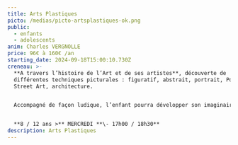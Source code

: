 ```yaml
---
title: Arts Plastiques
picto: /medias/picto-artsplastiques-ok.png
public:
  - enfants
  - adolescents
anim: Charles VERGNOLLE
price: 96€ à 160€ /an
starting_date: 2024-09-18T15:00:10.730Z
creneau: >-
  **A travers l’histoire de l’Art et de ses artistes**, découverte de
  différentes techniques picturales : figuratif, abstrait, portrait, Pop Art,
  Street Art, architecture.


  Accompagné de façon ludique, l’enfant pourra développer son imaginaire et acquérir ainsi différentes techniques de création, prendre confiance en lui.


  **8 / 12 ans >** MERCREDI **\- 17h00 / 18h30**
description: Arts Plastiques
---
```


